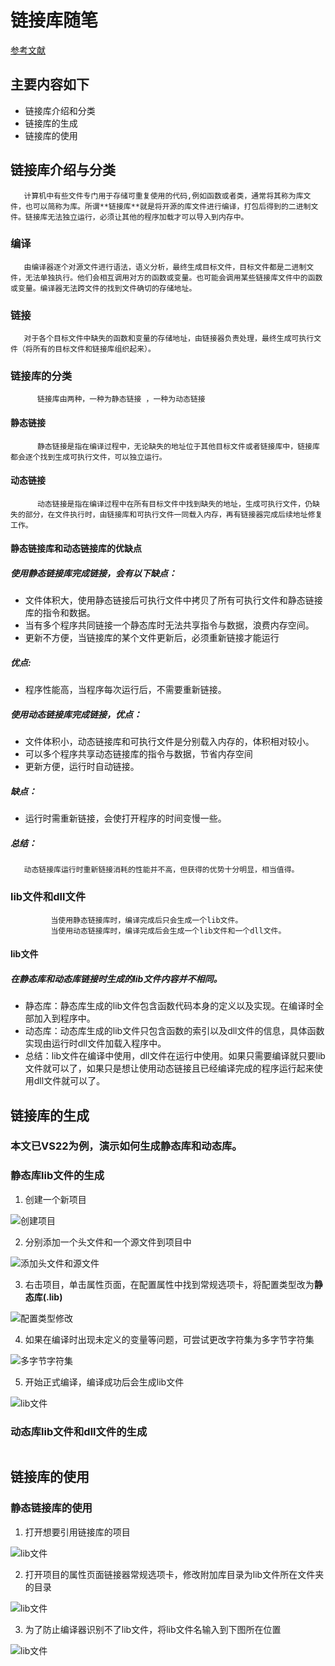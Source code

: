 # 链接库随笔
[参考文献](https://blog.csdn.net/weixin_45004203/article/details/122906403)

## 主要内容如下
   +  链接库介绍和分类
   +  链接库的生成
   +  链接库的使用


## 链接库介绍与分类
       计算机中有些文件专门用于存储可重复使用的代码,例如函数或者类，通常将其称为库文件，也可以简称为库。所谓**链接库**就是将开源的库文件进行编译，打包后得到的二进制文件。链接库无法独立运行，必须让其他的程序加载才可以导入到内存中。

   ###   编译
       由编译器逐个对源文件进行语法，语义分析，最终生成目标文件，目标文件都是二进制文件，无法单独执行。他们会相互调用对方的函数或变量。也可能会调用某些链接库文件中的函数或变量。编译器无法跨文件的找到文件确切的存储地址。

   ###    链接
       对于各个目标文件中缺失的函数和变量的存储地址，由链接器负责处理，最终生成可执行文件（将所有的目标文件和链接库组织起来）。
 
   ###    链接库的分类
          链接库由两种，一种为静态链接 ，一种为动态链接
    
   ####  静态链接
          静态链接是指在编译过程中，无论缺失的地址位于其他目标文件或者链接库中，链接库都会逐个找到生成可执行文件，可以独立运行。

   ####  动态链接
          动态链接是指在编译过程中在所有目标文件中找到缺失的地址，生成可执行文件，仍缺失的部分，在文件执行时，由链接库和可执行文件一同载入内存，再有链接器完成后续地址修复工作。

   ####  静态链接库和动态链接库的优缺点
          
 ##### 使用静态链接库完成链接，会有以下缺点：

 +  文件体积大，使用静态链接后可执行文件中拷贝了所有可执行文件和静态链接库的指令和数据。
 +  当有多个程序共同链接一个静态库时无法共享指令与数据，浪费内存空间。
 +  更新不方便，当链接库的某个文件更新后，必须重新链接才能运行

  ##### 优点:

 +  程序性能高，当程序每次运行后，不需要重新链接。
           
  ##### 使用动态链接库完成链接，优点：

 +  文件体积小，动态链接库和可执行文件是分别载入内存的，体积相对较小。
 +  可以多个程序共享动态链接库的指令与数据，节省内存空间
 +  更新方便，运行时自动链接。

 ##### 缺点：

  +  运行时需重新链接，会使打开程序的时间变慢一些。

 ##### 总结：
       动态链接库运行时重新链接消耗的性能并不高，但获得的优势十分明显，相当值得。
           
  ### lib文件和dll文件
             当使用静态链接库时，编译完成后只会生成一个lib文件。
             当使用动态链接库时，编译完成后会生成一个lib文件和一个dll文件。
  
  #### lib文件
          
#####   在静态库和动态库链接时生成的lib文件内容并不相同。

 + 静态库：静态库生成的lib文件包含函数代码本身的定义以及实现。在编译时全部加入到程序中。
 + 动态库：动态库生成的lib文件只包含函数的索引以及dll文件的信息，具体函数实现由运行时dll文件加载入程序中。
 + 总结：lib文件在编译中使用，dll文件在运行中使用。如果只需要编译就只要lib文件就可以了，如果只是想让使用动态链接且已经编译完成的程序运行起来使用dll文件就可以了。  

 ## 链接库的生成
      
### 本文已VS22为例，演示如何生成静态库和动态库。
     
### 静态库lib文件的生成

  1.  创建一个新项目
	
   ![创建项目](..//链接库随笔截图/创建新项目.png)

   2.  分别添加一个头文件和一个源文件到项目中
   
   ![添加头文件和源文件](..//链接库随笔截图/h和cpp.jpg)

   3.  右击项目，单击属性页面，在配置属性中找到常规选项卡，将配置类型改为**静态库(.lib)**
   
   ![配置类型修改](..//链接库随笔截图/静态库.jpg)

  4.  如果在编译时出现未定义的变量等问题，可尝试更改字符集为多字节字符集
   
   ![多字节字符集](..//链接库随笔截图/多字符集.jpg)

  5.  开始正式编译，编译成功后会生成lib文件
   
   ![lib文件](..//链接库截图随笔/生成完lib文件.jpg)
    
  ### 动态库lib文件和dll文件的生成      
   ![]()
  
  ## 链接库的使用
                
 ### 静态链接库的使用

   1.   打开想要引用链接库的项目
   
   ![lib文件](..//链接库截图随笔/打开主项目.jpg)
      
   2.   打开项目的属性页面链接器常规选项卡，修改附加库目录为lib文件所在文件夹的目录
   
   ![lib文件](..//链接库截图随笔/附加库目录修改.png)
           
  3.   为了防止编译器识别不了lib文件，将lib文件名输入到下图所在位置
   
   ![lib文件](..//链接库截图随笔/使用lib命令行.png)

              
            
     


     